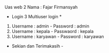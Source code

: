 Uas web 2 Nama : Fajar Firmansyah

* Login 3 Multiuser login *

1. Username : admin - Password : admin
2. Username : kepala - Passwaord : kepala
3. Username : karyawan - Password : karyawan

- Sekian dan Terimakasih -
